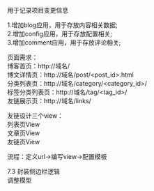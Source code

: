 用于记录项目变更信息

1.增加blog应用，用于存放内容相关数据; <br/>
2.增加config应用，用于存放配置相关; <br/>
3.增加comment应用，用于存放评论相关; <br/>

页面需求： <br/>
博客首页：http://域名/ <br/>
博文详情页：http://域名/post/<post_id>.html <br/>
分类列表页：http://域名/category/<category_id>/ <br/>
标签分类列表页：http://域名/tag/<tag_id>/ <br/>
友链展示页：http://域名/links/ <br/>

友链设计三个view： <br/>
列表页View  <br/>
文章页View  <br/>
友链页View  <br/>

流程：定义url->编写view->配置模板

7.3 封装侧边栏逻辑 <br/>
    调整模型


